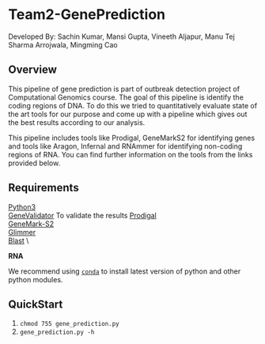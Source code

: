 # Team2-GenePrediction
Developed By: Sachin Kumar, Mansi Gupta, Vineeth Aljapur, Manu Tej Sharma Arrojwala, Mingming Cao

## Overview
This pipeline of gene prediction is part of outbreak detection project of Computational Genomics course. The goal of this pipeline is identify the coding regions of DNA. To do this we tried to quantitatively evaluate state of the art tools for our purpose and come up with a pipeline which gives out the best results according to our analysis.

This pipeline includes tools like Prodigal, GeneMarkS2 for identifying genes and tools like Aragon, Infernal and RNAmmer for identifying non-coding regions of RNA. You can find further information on the tools from the links provided below.

## Requirements
[Python3](https://www.python.org/downloads/release/python-372/) \
[GeneValidator](https://genevalidator.wurmlab.com/) To validate the results
[Prodigal](https://github.com/hyattpd/Prodigal) \
[GeneMark-S2](http://exon.gatech.edu/GeneMark/license_download.cgi) \
[Glimmer](https://ccb.jhu.edu/software/glimmer/) \
[Blast](https://blast.ncbi.nlm.nih.gov/Blast.cgi?CMD=Web&PAGE_TYPE=BlastDocs&DOC_TYPE=Download) \

**RNA**

We recommend using [``conda``](https://conda.io/en/latest/) to install latest version of  python and other python modules.



## QuickStart
1. ``chmod 755 gene_prediction.py``
2. ``gene_prediction.py -h``
